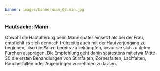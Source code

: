 ```yaml
---
banner: images/banner/man_02.min.jpg
---
```


### Hautsache: Mann

Obwohl die Hautalterung beim Mann später einsetzt als bei der Frau, empfiehlt es sich dennoch frühzeitig auch mit der Hautverjüngung zu beginnen, also die Falten bereits zu bekämpfen, bevor sie sich zu tiefen Furchen ausprägen. Die Empfehlung geht dahin spätestens mit etwa Mitte 30 die ersten Behandlungen von Stirnfalten, Zornesfalten, Lachfalten, Raucherfalten oder Augenringen vornehmen zu lassen.
